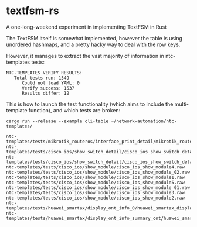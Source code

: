 # textfsm-rs
A one-long-weekend experiment in implementing TextFSM in Rust

The TextFSM itself is somewhat implemented, however the table is using unordered hashmaps, and a pretty hacky way to deal with the row keys.

However, it manages to extract the vast majority of information in ntc-templates tests:
```
NTC-TEMPLATES VERIFY RESULTS:
   Total tests run: 1549
      Could not load YAML: 0
      Verify success: 1537
      Results differ: 12
```

This is how to launch the test functionality (which aims to include the multi-template function),
and which tests are broken:

```
cargo run --release --example cli-table ~/network-automation/ntc-templates/

ntc-templates/tests/mikrotik_routeros/interface_print_detail/mikrotik_routeros_interface_print_detail_01.raw
ntc-templates/tests/cisco_ios/show_switch_detail/cisco_ios_show_switch_detail02.raw
ntc-templates/tests/cisco_ios/show_switch_detail/cisco_ios_show_switch_detail01.raw
ntc-templates/tests/cisco_ios/show_module/cisco_ios_show_module4.raw
ntc-templates/tests/cisco_ios/show_module/cisco_ios_show_module_02.raw
ntc-templates/tests/cisco_ios/show_module/cisco_ios_show_module1.raw
ntc-templates/tests/cisco_ios/show_module/cisco_ios_show_module5.raw
ntc-templates/tests/cisco_ios/show_module/cisco_ios_show_module_01.raw
ntc-templates/tests/cisco_ios/show_module/cisco_ios_show_module3.raw
ntc-templates/tests/cisco_ios/show_module/cisco_ios_show_module2.raw
ntc-templates/tests/huawei_smartax/display_ont_info_0/huawei_smartax_display_ont_info_fsp_4.raw
ntc-templates/tests/huawei_smartax/display_ont_info_summary_ont/huawei_smartax_display_ont_info_summary_ont_5.raw
```
